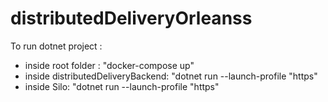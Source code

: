 # distributedDeliveryOrleanss

To run dotnet project :
- inside root folder : "docker-compose up"
- inside distributedDeliveryBackend: "dotnet run --launch-profile "https" 
- inside Silo: "dotnet run --launch-profile "https" 

